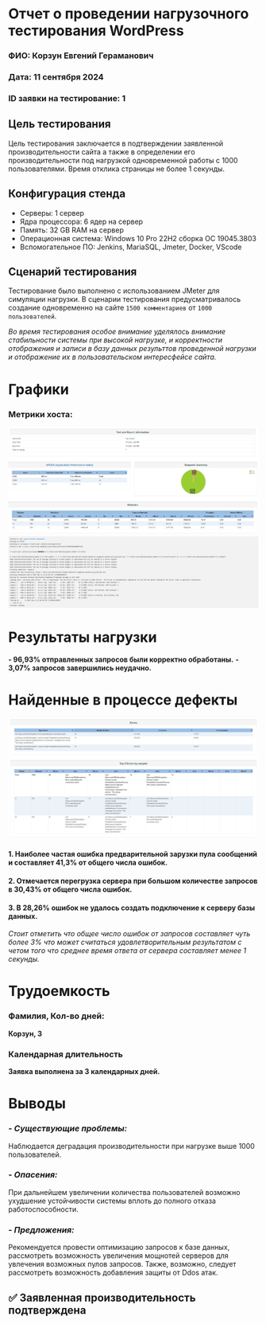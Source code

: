# Отчет о проведении нагрузочного тестирования WordPress

### ФИО: Корзун Евгений Гераманович
### Дата: 11 сентября 2024
### ID заявки на тестирование: 1

## Цель тестирования
Цель тестирования заключается в подтверждении заявленной
производительности сайта а также в
определении его производительности под нагрузкой одновременной работы с 1000 пользователями. Время отклика страницы не более 1 секунды.
## Конфигурация стенда
- Серверы: 1 сервер
- Ядра процессора: 6 ядер на сервер
- Память: 32 GB RAM на сервер
- Операционная система: Windows 10 Pro 22H2 сборка ОС 19045.3803
- Вспомогательное ПО: Jenkins, MariaSQL, Jmeter, Docker, VScode 
## Сценарий тестирования
Тестирование было выполнено с использованием JMeter для симуляции
нагрузки. В сценарии тестирования предусматривалось создание одновременно на сайте `1500 комментариев` от `1000 пользователей`.
 
_Во время тестирования особое внимание уделялось внимание стабильности системы при высокой нагрузке, и корректности отображения и записи в базу данных результтов проведенной нагрузки и отображение их в пользовательском интересфейсе сайта._

# Графики
### Метрики хоста:
![Alt text](image.png)
![Alt text](image-2.png)
# Результаты нагрузки 
__- 96,93% отправленных запросов были корректно обработаны.__
__- 3,07% запросов завершились неудачно.__

# Найденные в процессе дефекты

![Alt text](image-1.png)

#### 1. Наиболее частая ошибка предварительной зарузки пула сообщений и составляет 41,3% от общего числа ошибок.
#### 2. Отмечается перегрузка сервера при большом количестве запросов в 30,43% от общего числа ошибок.
#### 3. В 28,26% ошибок не удалось создать подключение к серверу базы данных.
   
   _Стоит отметить что общее число ошибок от запросов составляет чуть более 3% что может считаться удовлетворительным результатом с четом того что среднее время ответа от сервера составляет менее 1 секунды._


# Трудоемкость
### Фамилия, Кол-во дней:
__Корзун, 3__
### Календарная длительность
__Заявка выполнена за 3 календарных дней.__
# Выводы
### - *Существующие проблемы:* 
Наблюдается деградация производительности при нагрузке выше 1000 пользователей.
### - *Опасения:* 
При дальнейшем увеличении количества пользователей возможно ухудшение устойчивости системы вплоть до полного отказа работоспособности.
### - *Предложения:* 
Рекомендуется провести оптимизацию запросов к базе данных, рассмотреть возможность увеличения мощнотей серверов для увлечения возможных пулов запросов. Также, возможно, следует рассмотреть возможность добавления защиты от Ddos атак.

## ✅ Заявленная производительность подтверждена
